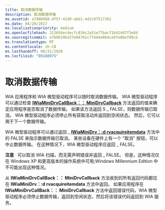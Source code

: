 ```yaml
---
title: 取消数据传输
description: 取消数据传输
ms.assetid: a7900968-df57-41d9-abb1-4d2c97517362
ms.date: 04/20/2017
ms.localizationpriority: medium
ms.openlocfilehash: 313656ecdecfc834c2a51ef7bacf1b414d7f3e8d
ms.sourcegitcommit: e769619bd37e04762c77444e8b4ce9fe86ef09cb
ms.translationtype: MT
ms.contentlocale: zh-CN
ms.lasthandoff: 08/31/2020
ms.locfileid: "89188975"
---
```

# <a name="canceling-a-data-transfer"></a>取消数据传输





WIA 应用程序和 WIA 微型驱动程序可以随时取消数据传输。 WIA 微型驱动程序可以通过检查 [**IWiaMiniDrvCallBack：： MiniDrvCallback**](/windows-hardware/drivers/ddi/wiamindr_lh/nf-wiamindr_lh-iwiaminidrvcallback-minidrvcallback) 方法返回的值来确定应用程序是否取消了数据传输。 如果该方法返回 S \_ FALSE，则数据传输已取消。 WIA 微型驱动程序必须停止所有获取活动并返回到空闲状态。 然后，它可以用于下一个数据传输。

WIA 微型驱动程序可以通过返回 \_ [**IWiaMiniDrv：:d rvacquireitemdata**](/windows-hardware/drivers/ddi/wiamindr_lh/nf-wiamindr_lh-iwiaminidrv-drvacquireitemdata) 方法中的 FALSE 来指示数据传输已取消。 某些设备在硬件上有一个 "取消" 按钮，可以中止数据传输。 在这种情况下，WIA 微型驱动程序应返回 \_ FALSE。

**注意**   可以取消 WIA 扫描，而无需声明错误并返回 \_ FALSE。 但是，这种情况仅在 Windows XP 和更高版本的操作系统中可用;Windows Millennium Edition 中不可能出现这种情况。

 

从 **IWiaMiniDrvCallBack：： MiniDrvCallback** 方法收到的所有返回代码都应在 **IWiaMiniDrv：:d rvacquireitemdata** 方法中返回。 如果应用程序在 **IWiaMiniDrvCallBack：： MiniDrvCallback** 方法中返回错误代码，WIA 微型驱动程序必须停止数据传输，返回到空闲状态，然后将该错误代码返回到 WIA 服务。

 

